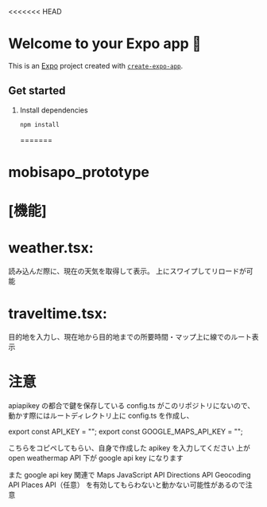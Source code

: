 <<<<<<< HEAD

# Welcome to your Expo app 👋

This is an [Expo](https://expo.dev) project created with [`create-expo-app`](https://www.npmjs.com/package/create-expo-app).

## Get started

1. Install dependencies

   ```bash
   npm install
   ```

   =======

# mobisapo_prototype

# [機能]

# weather.tsx:

読み込んだ際に、現在の天気を取得して表示。
上にスワイプしてリロードが可能

# traveltime.tsx:

目的地を入力し、現在地から目的地までの所要時間・マップ上に線でのルート表示

# 注意

apiapikey の都合で鍵を保存している config.ts がこのリポジトリにないので、
動かす際にはルートディレクトリ上に config.ts を作成し、

export const API_KEY = "";
export const GOOGLE_MAPS_API_KEY = "";

こちらをコピペしてもらい、自身で作成した apikey を入力してください
上が open weathermap API
下が google api key になります

また google api key 関連で
Maps JavaScript API
Directions API
Geocoding API
Places API（任意）
を有効してもらわないと動かない可能性があるので注意
